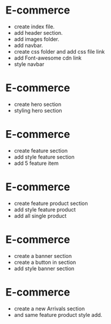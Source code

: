 # E-commerce

* create index file.
* add header section.
* add images folder.
* add navbar.
* create css folder and add css file link
* add Font-awesome cdn link
* style navbar


# E-commerce

* create hero section
* styling hero section

# E-commerce

* create feature section
* add style feature section
* add 5 feature item

# E-commerce

* create feature product section
* add style feature product
* add all single product

# E-commerce

* create a banner section
* create a button in section
* add style banner section

# E-commerce

* create a new Arrivals section
* and same feature product style add.